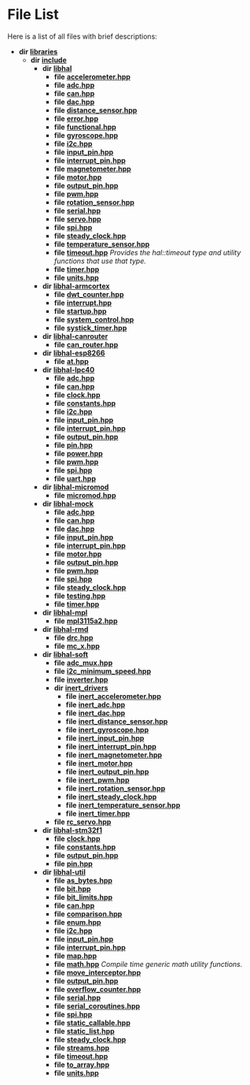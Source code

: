 
# File List

Here is a list of all files with brief descriptions:


* **dir** [**libraries**](dir_bc0718b08fb2015b8e59c47b2805f60c.md)     
    * **dir** [**include**](dir_cba0faac6e93618a6e2539705915bd70.md)     
        * **dir** [**libhal**](dir_c21661262b37aa135a14febc024e67d7.md)     
            * **file** [**accelerometer.hpp**](accelerometer_8hpp.md)     
            * **file** [**adc.hpp**](libhal_2adc_8hpp.md)     
            * **file** [**can.hpp**](libhal_2can_8hpp.md)     
            * **file** [**dac.hpp**](libhal_2dac_8hpp.md)     
            * **file** [**distance\_sensor.hpp**](distance__sensor_8hpp.md)     
            * **file** [**error.hpp**](error_8hpp.md)     
            * **file** [**functional.hpp**](functional_8hpp.md)     
            * **file** [**gyroscope.hpp**](gyroscope_8hpp.md)     
            * **file** [**i2c.hpp**](libhal_2i2c_8hpp.md)     
            * **file** [**input\_pin.hpp**](libhal_2input__pin_8hpp.md)     
            * **file** [**interrupt\_pin.hpp**](libhal_2interrupt__pin_8hpp.md)     
            * **file** [**magnetometer.hpp**](magnetometer_8hpp.md)     
            * **file** [**motor.hpp**](libhal_2motor_8hpp.md)     
            * **file** [**output\_pin.hpp**](libhal_2output__pin_8hpp.md)     
            * **file** [**pwm.hpp**](libhal_2pwm_8hpp.md)     
            * **file** [**rotation\_sensor.hpp**](rotation__sensor_8hpp.md)     
            * **file** [**serial.hpp**](libhal_2serial_8hpp.md)     
            * **file** [**servo.hpp**](servo_8hpp.md)     
            * **file** [**spi.hpp**](libhal_2spi_8hpp.md)     
            * **file** [**steady\_clock.hpp**](libhal_2steady__clock_8hpp.md)     
            * **file** [**temperature\_sensor.hpp**](temperature__sensor_8hpp.md)     
            * **file** [**timeout.hpp**](libhal_2timeout_8hpp.md) _Provides the hal::timeout type and utility functions that use that type._     
            * **file** [**timer.hpp**](libhal_2timer_8hpp.md)     
            * **file** [**units.hpp**](libhal_2units_8hpp.md)     
        * **dir** [**libhal-armcortex**](dir_b3459571a2adf19d50d3ad84e10dbc87.md)     
            * **file** [**dwt\_counter.hpp**](dwt__counter_8hpp.md)     
            * **file** [**interrupt.hpp**](interrupt_8hpp.md)     
            * **file** [**startup.hpp**](startup_8hpp.md)     
            * **file** [**system\_control.hpp**](system__control_8hpp.md)     
            * **file** [**systick\_timer.hpp**](systick__timer_8hpp.md)     
        * **dir** [**libhal-canrouter**](dir_2c64ce4d64c558a00b906bdd8bb48b1b.md)     
            * **file** [**can\_router.hpp**](can__router_8hpp.md)     
        * **dir** [**libhal-esp8266**](dir_b51c311201f953ecf0af8480d3c6c210.md)     
            * **file** [**at.hpp**](at_8hpp.md)     
        * **dir** [**libhal-lpc40**](dir_2fff134b595a3a874b0307aab0eea726.md)     
            * **file** [**adc.hpp**](libhal-lpc40_2adc_8hpp.md)     
            * **file** [**can.hpp**](libhal-lpc40_2can_8hpp.md)     
            * **file** [**clock.hpp**](libhal-lpc40_2clock_8hpp.md)     
            * **file** [**constants.hpp**](libhal-lpc40_2constants_8hpp.md)     
            * **file** [**i2c.hpp**](libhal-lpc40_2i2c_8hpp.md)     
            * **file** [**input\_pin.hpp**](libhal-lpc40_2input__pin_8hpp.md)     
            * **file** [**interrupt\_pin.hpp**](libhal-lpc40_2interrupt__pin_8hpp.md)     
            * **file** [**output\_pin.hpp**](libhal-lpc40_2output__pin_8hpp.md)     
            * **file** [**pin.hpp**](libhal-lpc40_2pin_8hpp.md)     
            * **file** [**power.hpp**](power_8hpp.md)     
            * **file** [**pwm.hpp**](libhal-lpc40_2pwm_8hpp.md)     
            * **file** [**spi.hpp**](libhal-lpc40_2spi_8hpp.md)     
            * **file** [**uart.hpp**](uart_8hpp.md)     
        * **dir** [**libhal-micromod**](dir_3d3c07370f433c90fd72adf4c7e715ce.md)     
            * **file** [**micromod.hpp**](micromod_8hpp.md)     
        * **dir** [**libhal-mock**](dir_24679974995b72317f1fb09ac5dd2fb9.md)     
            * **file** [**adc.hpp**](libhal-mock_2adc_8hpp.md)     
            * **file** [**can.hpp**](libhal-mock_2can_8hpp.md)     
            * **file** [**dac.hpp**](libhal-mock_2dac_8hpp.md)     
            * **file** [**input\_pin.hpp**](libhal-mock_2input__pin_8hpp.md)     
            * **file** [**interrupt\_pin.hpp**](libhal-mock_2interrupt__pin_8hpp.md)     
            * **file** [**motor.hpp**](libhal-mock_2motor_8hpp.md)     
            * **file** [**output\_pin.hpp**](libhal-mock_2output__pin_8hpp.md)     
            * **file** [**pwm.hpp**](libhal-mock_2pwm_8hpp.md)     
            * **file** [**spi.hpp**](libhal-mock_2spi_8hpp.md)     
            * **file** [**steady\_clock.hpp**](libhal-mock_2steady__clock_8hpp.md)     
            * **file** [**testing.hpp**](testing_8hpp.md)     
            * **file** [**timer.hpp**](libhal-mock_2timer_8hpp.md)     
        * **dir** [**libhal-mpl**](dir_938956f748520abcfe48f1edd19c1957.md)     
            * **file** [**mpl3115a2.hpp**](mpl3115a2_8hpp.md)     
        * **dir** [**libhal-rmd**](dir_3a391231662e3c35ce1f8bf907d80c4f.md)     
            * **file** [**drc.hpp**](drc_8hpp.md)     
            * **file** [**mc\_x.hpp**](mc__x_8hpp.md)     
        * **dir** [**libhal-soft**](dir_d4bad6877cf31bc2d39b696d7a305013.md)     
            * **file** [**adc\_mux.hpp**](adc__mux_8hpp.md)     
            * **file** [**i2c\_minimum\_speed.hpp**](i2c__minimum__speed_8hpp.md)     
            * **file** [**inverter.hpp**](inverter_8hpp.md)     
            * **dir** [**inert\_drivers**](dir_140c0a66abe76384f84bfc7661372b14.md)     
                * **file** [**inert\_accelerometer.hpp**](inert__accelerometer_8hpp.md)     
                * **file** [**inert\_adc.hpp**](inert__adc_8hpp.md)     
                * **file** [**inert\_dac.hpp**](inert__dac_8hpp.md)     
                * **file** [**inert\_distance\_sensor.hpp**](inert__distance__sensor_8hpp.md)     
                * **file** [**inert\_gyroscope.hpp**](inert__gyroscope_8hpp.md)     
                * **file** [**inert\_input\_pin.hpp**](inert__input__pin_8hpp.md)     
                * **file** [**inert\_interrupt\_pin.hpp**](inert__interrupt__pin_8hpp.md)     
                * **file** [**inert\_magnetometer.hpp**](inert__magnetometer_8hpp.md)     
                * **file** [**inert\_motor.hpp**](inert__motor_8hpp.md)     
                * **file** [**inert\_output\_pin.hpp**](inert__output__pin_8hpp.md)     
                * **file** [**inert\_pwm.hpp**](inert__pwm_8hpp.md)     
                * **file** [**inert\_rotation\_sensor.hpp**](inert__rotation__sensor_8hpp.md)     
                * **file** [**inert\_steady\_clock.hpp**](inert__steady__clock_8hpp.md)     
                * **file** [**inert\_temperature\_sensor.hpp**](inert__temperature__sensor_8hpp.md)     
                * **file** [**inert\_timer.hpp**](inert__timer_8hpp.md)     
            * **file** [**rc\_servo.hpp**](rc__servo_8hpp.md)     
        * **dir** [**libhal-stm32f1**](dir_382b22576b48b83d585887c4aba4f004.md)     
            * **file** [**clock.hpp**](libhal-stm32f1_2clock_8hpp.md)     
            * **file** [**constants.hpp**](libhal-stm32f1_2constants_8hpp.md)     
            * **file** [**output\_pin.hpp**](libhal-stm32f1_2output__pin_8hpp.md)     
            * **file** [**pin.hpp**](libhal-stm32f1_2pin_8hpp.md)     
        * **dir** [**libhal-util**](dir_5e94bd3e75b6b11eff60149e0bc5664b.md)     
            * **file** [**as\_bytes.hpp**](as__bytes_8hpp.md)     
            * **file** [**bit.hpp**](bit_8hpp.md)     
            * **file** [**bit\_limits.hpp**](bit__limits_8hpp.md)     
            * **file** [**can.hpp**](libhal-util_2can_8hpp.md)     
            * **file** [**comparison.hpp**](comparison_8hpp.md)     
            * **file** [**enum.hpp**](enum_8hpp.md)     
            * **file** [**i2c.hpp**](libhal-util_2i2c_8hpp.md)     
            * **file** [**input\_pin.hpp**](libhal-util_2input__pin_8hpp.md)     
            * **file** [**interrupt\_pin.hpp**](libhal-util_2interrupt__pin_8hpp.md)     
            * **file** [**map.hpp**](map_8hpp.md)     
            * **file** [**math.hpp**](math_8hpp.md) _Compile time generic math utility functions._     
            * **file** [**move\_interceptor.hpp**](move__interceptor_8hpp.md)     
            * **file** [**output\_pin.hpp**](libhal-util_2output__pin_8hpp.md)     
            * **file** [**overflow\_counter.hpp**](overflow__counter_8hpp.md)     
            * **file** [**serial.hpp**](libhal-util_2serial_8hpp.md)     
            * **file** [**serial\_coroutines.hpp**](serial__coroutines_8hpp.md)     
            * **file** [**spi.hpp**](libhal-util_2spi_8hpp.md)     
            * **file** [**static\_callable.hpp**](static__callable_8hpp.md)     
            * **file** [**static\_list.hpp**](static__list_8hpp.md)     
            * **file** [**steady\_clock.hpp**](libhal-util_2steady__clock_8hpp.md)     
            * **file** [**streams.hpp**](streams_8hpp.md)     
            * **file** [**timeout.hpp**](libhal-util_2timeout_8hpp.md)     
            * **file** [**to\_array.hpp**](to__array_8hpp.md)     
            * **file** [**units.hpp**](libhal-util_2units_8hpp.md)     

